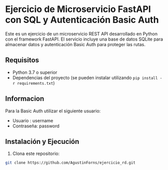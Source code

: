 # Ejercicio de Microservicio FastAPI con SQL y Autenticación Basic Auth

Este es un ejercicio de un microservicio REST API desarrollado en Python con el framework FastAPI. El servicio incluye una base de datos SQLite para almacenar datos y autenticación Basic Auth para proteger las rutas.

## Requisitos

- Python 3.7 o superior
- Dependencias del proyecto (se pueden instalar utilizando `pip install -r requirements.txt`)

## Informacion
Para la Basic Auth utilizar el siguiente usuario:
 - Usuario : username
 - Contraseña: password


## Instalación y Ejecución

1. Clona este repositorio:

```bash
git clone https://github.com/AgustinForns/ejercicio_rd.git
```
